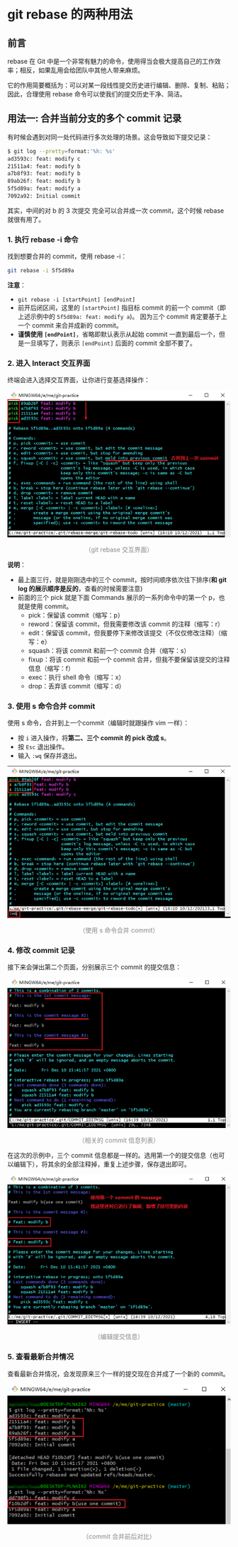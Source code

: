 # git rebase 的两种用法

## 前言

rebase 在 Git 中是一个非常有魅力的命令，使用得当会极大提高自己的工作效率；相反，如果乱用会给团队中其他人带来麻烦。

它的作用简要概括为：可以对某一段线性提交历史进行编辑、删除、复制、粘贴；因此，合理使用 rebase 命令可以使我们的提交历史干净、简洁。

## 用法一: 合并当前分支的多个 commit 记录

有时候会遇到对同一处代码进行多次处理的场景。这会导致如下提交记录：

```bash
$ git log --pretty=format:'%h: %s'
ad3593c: feat: modify c
21511a4: feat: modify b
a7b8f93: feat: modify b
89ab26f: feat: modify b
5f5d89a: feat: modify a
7092a92: Initial commit
```

其实，中间的对 b 的 3 次提交 完全可以合并成一次 commit，这个时候 rebase 就很有用了。

### 1. 执行 rebase -i 命令

找到想要合并的 commit，使用 rebase -i：

```bash
git rebase -i 5f5d89a
```

**注意**：

* `git rebase -i [startPoint] [endPoint]`
* 前开后闭区间，这里的 `[startPoint]` 指目标 commit 的前一个 commit（即上述示例中的 `5f5d89a: feat: modify a`)。 因为三个 commit 肯定要基于上一个 commit 来合并成新的 commit。
* **谨慎使用 `[endPoint]`**，省略即默认表示从起始 commit 一直到最后一个，但是一旦填写了，则表示 `[endPoint]` 后面的 commit 全部不要了。

### 2. 进入 Interact 交互界面

终端会进入选择交互界面，让你进行变基选择操作：

<div style="text-align: center;">
  <img src="./assets/git-rebase-interact.png" alt="git rebase 交互界面">
  <p style="text-align:center; color: #888;">（git rebase 交互界面）</p>
</div>

**说明**：

* 最上面三行，就是刚刚选中的三个 commit，按时间顺序依次往下排序(**和 git log 的展示顺序是反的**，查看的时候需要注意)
* 前面的三个 pick 就是下面 Commands 展示的一系列命令中的第一个 p，也就是使用 commit。
  * pick：保留该 commit（缩写：p）
  * reword：保留该 commit，但我需要修改该 commit 的注释（缩写：r）
  * edit：保留该 commit，但我要停下来修改该提交（不仅仅修改注释）（缩写：e）
  * squash：将该 commit 和前一个 commit 合并（缩写：s）
  * fixup：将该 commit 和前一个 commit 合并，但我不要保留该提交的注释信息（缩写：f）
  * exec：执行 shell 命令（缩写：x）
  * drop：丢弃该 commit（缩写：d）

### 3. 使用 s 命令合并 commit

使用 s 命令，合并到上一个commit（编辑时就跟操作 vim 一样）：

* 按 `i` 进入操作，将**第二、三个 commit 的 pick 改成 s**。
* 按 `Esc` 退出操作。
* 输入 `:wq` 保存并退出。

<div style="text-align: center;">
  <img src="./assets/git-rebase-interact-squash.png" alt="使用 s 命令合并 commit">
  <p style="text-align:center; color: #888;">（使用 s 命令合并 commit）</p>
</div>

### 4. 修改 commit 记录

接下来会弹出第二个页面，分别展示三个 commit 的提交信息：

<div style="text-align: center;">
  <img src="./assets/git-rebase-interact-commit-list.png" alt="相关的 commit 信息列表">
  <p style="text-align:center; color: #888;">（相关的 commit 信息列表）</p>
</div>

在这次的示例中，三个 commit 信息都是一样的。选用第一个的提交信息（也可以编辑下），将其余的全部注释掉，重复上述步骤，保存退出即可。

<div style="text-align: center;">
  <img src="./assets/git-rebase-interact-modify-commit-info.png" alt="编辑提交信息">
  <p style="text-align:center; color: #888;">（编辑提交信息）</p>
</div>

### 5. 查看最新合并情况

查看最新合并情况，会发现原来三个一样的提交现在合并成了一个新的 commit。

<div style="text-align: center;">
  <img src="./assets/git-rebase-result.png" alt="commit 合并前后对比">
  <p style="text-align:center; color: #888;">（commit 合并前后对比）</p>
</div>



